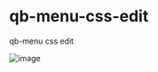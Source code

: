 # qb-menu-css-edit

qb-menu css edit

![image](https://user-images.githubusercontent.com/28671568/206286918-8b8c26a9-3c1b-40ab-b343-88bb5c1af9bd.png)
